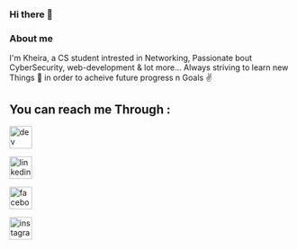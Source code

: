 ### Hi there 👋
### About me 
I'm Kheira, a CS student intrested in Networking, Passionate bout CyberSecurity, web-development & lot more...
Always striving to learn new Things 💪 in order to acheive future progress n Goals ✌️

## You can reach me Through :
[<img src='https://cdn.jsdelivr.net/npm/simple-icons@3.0.1/icons/dev-dot-to.svg' alt='dev' height='40'>](https://dev.to/https://dev.to/kheiraboumerzak)  

[<img src='https://cdn.jsdelivr.net/npm/simple-icons@3.0.1/icons/linkedin.svg' alt='linkedin' height='40'>](https://www.linkedin.com/in/https://www.linkedin.com/in/boumerzak-kheira-725238161//) 

[<img src='https://cdn.jsdelivr.net/npm/simple-icons@3.0.1/icons/facebook.svg' alt='facebook' height='40'>](https://www.facebook.com/https://www.facebook.com/flicka.kb/)

[<img src='https://cdn.jsdelivr.net/npm/simple-icons@3.0.1/icons/instagram.svg' alt='instagram' height='40'>](https://www.instagram.com/https://www.instagram.com/micasa_kb1//)  



